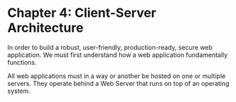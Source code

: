 # Chapter 4: Client-Server Architecture

In order to build a robust, user-friendly, production-ready, secure web application. We must first understand how a web application fundamentally functions.


All web applications must in a way or another be hosted on one or multiple servers. They operate behind a Web Server that runs on top of an operating system.


